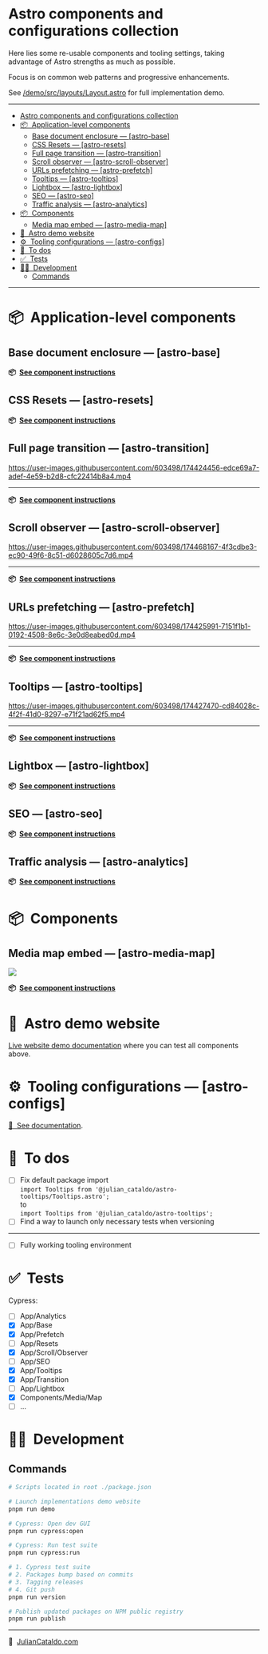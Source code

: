 # Astro components and configurations collection

Here lies some re-usable components and tooling settings,
taking advantage of Astro strengths as much as possible.

Focus is on common web patterns and progressive enhancements.

See [/demo/src/layouts/Layout.astro](demo/src/layouts/Layout.astro)
for full implementation demo.

---

- [Astro components and configurations collection](#astro-components-and-configurations-collection)
- [📦  Application-level components](#application-level-components)
  - [Base document enclosure — \[astro-base\]](#base-document-enclosure--astro-base)
  - [CSS Resets — \[astro-resets\]](#css-resets--astro-resets)
  - [Full page transition — \[astro-transition\]](#full-page-transition--astro-transition)
  - [Scroll observer — \[astro-scroll-observer\]](#scroll-observer--astro-scroll-observer)
  - [URLs prefetching — \[astro-prefetch\]](#urls-prefetching--astro-prefetch)
  - [Tooltips — \[astro-tooltips\]](#tooltips--astro-tooltips)
  - [Lightbox — \[astro-lightbox\]](#lightbox--astro-lightbox)
  - [SEO — \[astro-seo\]](#seo--astro-seo)
  - [Traffic analysis — \[astro-analytics\]](#traffic-analysis--astro-analytics)
- [📦  Components](#components)
  - [Media map embed — \[astro-media-map\]](#media-map-embed--astro-media-map)
- [👀  Astro demo website](#astro-demo-website)
- [⚙️  Tooling configurations — \[astro-configs\]](#️tooling-configurations--astro-configs)
- [🚧  To dos](#to-dos)
- [✅  Tests](#tests)
- [🧑‍🚀  Development](#development)
  - [Commands](#commands)

---

# 📦  Application-level components

## Base document enclosure — \[astro-base\]

**📦  [See component instructions](./app/Base)**

## CSS Resets — \[astro-resets\]

**📦  [See component instructions](./app/Resets)**

## Full page transition — \[astro-transition\]

https://user-images.githubusercontent.com/603498/174424456-edce69a7-adef-4e59-b2d8-cfc22414b8a4.mp4

---

**📦  [See component instructions](./app/Transition)**

## Scroll observer — \[astro-scroll-observer\]

https://user-images.githubusercontent.com/603498/174468167-4f3cdbe3-ec90-49f6-8c51-d6028605c7d6.mp4

---

**📦  [See component instructions](./app/Scroll/Observer)**

## URLs prefetching — \[astro-prefetch\]

https://user-images.githubusercontent.com/603498/174425991-7151f1b1-0192-4508-8e6c-3e0d8eabed0d.mp4

---

**📦  [See component instructions](./app/Prefetch)**

## Tooltips — \[astro-tooltips\]

https://user-images.githubusercontent.com/603498/174427470-cd84028c-4f2f-41d0-8297-e71f21ad62f5.mp4

---

**📦  [See component instructions](./app/Tooltips)**

## Lightbox — \[astro-lightbox\]

**📦  [See component instructions](./app/Lightbox)**

## SEO — \[astro-seo\]

**📦  [See component instructions](./app/SEO)**

## Traffic analysis — \[astro-analytics\]

**📦  [See component instructions](./app/Analytics)**

# 📦  Components

## Media map embed — \[astro-media-map\]

![](./docs/component-media-map.png)

**📦  [See component instructions](./components/Media/Map)**

# 👀  Astro demo website

[Live website demo documentation](./demo) where you can test all components above.

# ⚙️  Tooling configurations — \[astro-configs\]

[📖  See documentation](./configs).

# 🚧  To dos

- [ ] Fix default package import  
       `import Tooltips from '@julian_cataldo/astro-tooltips/Tooltips.astro';`  
       to  
       `import Tooltips from '@julian_cataldo/astro-tooltips';`
- [ ] Find a way to launch only necessary tests when versioning

---

- [ ] Fully working tooling environment

# ✅  Tests

Cypress:

- [ ] App/Analytics
- [x] App/Base
- [x] App/Prefetch
- [ ] App/Resets
- [x] App/Scroll/Observer
- [ ] App/SEO
- [x] App/Tooltips
- [x] App/Transition
- [ ] App/Lightbox
- [x] Components/Media/Map
- [ ] …

# 🧑‍🚀  Development

## Commands

```zsh
# Scripts located in root ./package.json

# Launch implementations demo website
pnpm run demo

# Cypress: Open dev GUI
pnpm run cypress:open

# Cypress: Run test suite
pnpm run cypress:run

# 1. Cypress test suite
# 2. Packages bump based on commits
# 3. Tagging releases
# 4. Git push
pnpm run version

# Publish updated packages on NPM public registry
pnpm run publish
```

---

🔗  [JulianCataldo.com](https://www.juliancataldo.com/)
